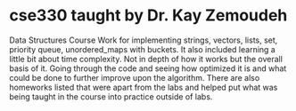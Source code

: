 # cse330 taught by Dr. Kay Zemoudeh
Data Structures Course Work for implementing strings, vectors, lists, set, priority queue, unordered_maps with buckets. 
It also included learning a little bit about time complexity. Not in depth of how it works but the overall basis of it. Going through the code and seeing how optimized it is and what could be done to further improve upon the algorithm. 
There are also homeworks listed that were apart from the labs and helped put what was being taught in the course into practice outside of labs. 
